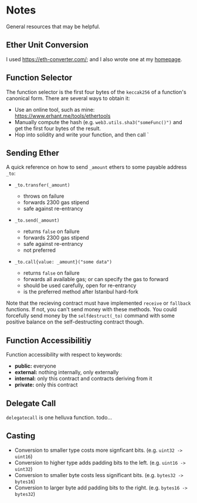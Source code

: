 # Notes

General resources that may be helpful.

## Ether Unit Conversion

I used <https://eth-converter.com/>; and I also wrote one at my [homepage](https://www.erhant.me/tools/ethertools).

## Function Selector

The function selector is the first four bytes of the `keccak256` of a function's canonical form. There are several ways to obtain it:

- Use an online tool, such as mine: <https://www.erhant.me/tools/ethertools>
- Manually compute the hash (e.g. `web3.utils.sha3("someFunc()")` and get the first four bytes of the result.
- Hop into solidity and write your function, and then call `

## Sending Ether

A quick reference on how to send `_amount` ethers to some payable address `_to`:

- `_to.transfer(_amount)`
  - throws on failure
  - forwards 2300 gas stipend
  - safe against re-entrancy

- `_to.send(_amount)`
  - returns `false` on failure
  - forwards 2300 gas stipend
  - safe against re-entrancy
  - not preferred

- `_to.call{value: _amount}("some data")`
  - returns `false` on failure
  - forwards all available gas; or can specify the gas to forward
  - should be used carefully, open for re-entrancy
  - is the preferred method after Istanbul hard-fork

Note that the recieving contract must have implemented `receive` or `fallback` functions. If not, you can't send money with these methods. You could forcefully send money by the `selfdestruct(_to)` command with some positive balance on the self-destructing contract though.

## Function Accessibilitiy

Function accessibility with respect to keywords:

- **public:** everyone
- **external:** nothing internally, only externally
- **internal:** only this contract and contracts deriving from it
- **private:** only this contract

## Delegate Call

`delegatecall` is one helluva function. todo...

## Casting

- Conversion to smaller type costs more signficant bits. (e.g. `uint32 -> uint16`)
- Conversion to higher type adds padding bits to the left. (e.g. `uint16 -> uint32`)
- Conversion to smaller byte costs less significant bits. (e.g. `bytes32 -> bytes16`)
- Conversion to larger byte add padding bits to the right. (e.g. `bytes16 -> bytes32`)
